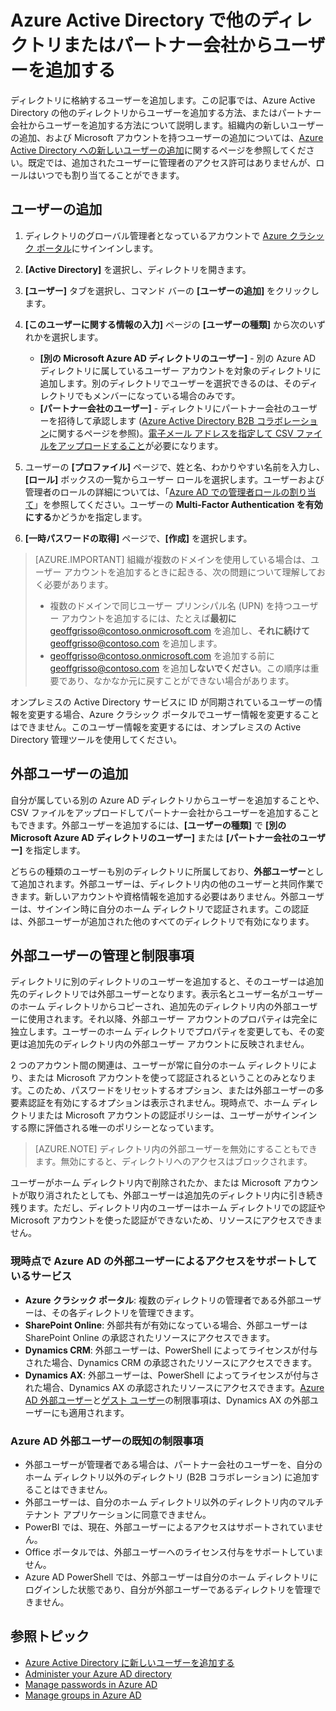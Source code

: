 <properties
	pageTitle="Azure Active Directory で他のディレクトリまたはパートナー会社からユーザーを追加する | Microsoft Azure"
	description="Azure Active Directory で、外部ユーザーとゲスト ユーザーを含む、ユーザーの追加方法またはユーザー情報の変更方法を説明します。"
	services="active-directory"
	documentationCenter=""
	authors="curtand"
	manager="femila"
	editor=""/>

<tags
	ms.service="active-directory"
	ms.workload="identity"
	ms.tgt_pltfrm="na"
	ms.devlang="na"
	ms.topic="get-started-article"
	ms.date="06/21/2016"
	ms.author="curtand;viviali"/>

# Azure Active Directory で他のディレクトリまたはパートナー会社からユーザーを追加する

ディレクトリに格納するユーザーを追加します。この記事では、Azure Active Directory の他のディレクトリからユーザーを追加する方法、またはパートナー会社からユーザーを追加する方法について説明します。組織内の新しいユーザーの追加、および Microsoft アカウントを持つユーザーの追加については、[Azure Active Directory への新しいユーザーの追加](active-directory-create-users.md)に関するページを参照してください。既定では、追加されたユーザーに管理者のアクセス許可はありませんが、ロールはいつでも割り当てることができます。

## ユーザーの追加

1. ディレクトリのグローバル管理者となっているアカウントで [Azure クラシック ポータル](https://manage.windowsazure.com)にサインインします。

2. **[Active Directory]** を選択し、ディレクトリを開きます。

3. **[ユーザー]** タブを選択し、コマンド バーの **[ユーザーの追加]** をクリックします。

4. **[このユーザーに関する情報の入力]** ページの **[ユーザーの種類]** から次のいずれかを選択します。

	- **[別の Microsoft Azure AD ディレクトリのユーザー]** - 別の Azure AD ディレクトリに属しているユーザー アカウントを対象のディレクトリに追加します。別のディレクトリでユーザーを選択できるのは、そのディレクトリでもメンバーになっている場合のみです。
	- **[パートナー会社のユーザー]** - ディレクトリにパートナー会社のユーザーを招待して承認します ([Azure Active Directory B2B コラボレーション](active-directory-b2b-what-is-azure-ad-b2b.md)に関するページを参照)。[電子メール アドレスを指定して CSV ファイルをアップロードすること](active-directory-b2b-references-csv-file-format.md)が必要になります。

6. ユーザーの **[プロファイル]** ページで、姓と名、わかりやすい名前を入力し、**[ロール]** ボックスの一覧からユーザー ロールを選択します。ユーザーおよび管理者のロールの詳細については、「[Azure AD での管理者ロールの割り当て](active-directory-assign-admin-roles.md)」を参照してください。ユーザーの **Multi-Factor Authentication を有効にする**かどうかを指定します。

7. **[一時パスワードの取得]** ページで、**[作成]** を選択します。

> [AZURE.IMPORTANT] 組織が複数のドメインを使用している場合は、ユーザー アカウントを追加するときに起きる、次の問題について理解しておく必要があります。
>
> - 複数のドメインで同じユーザー プリンシパル名 (UPN) を持つユーザー アカウントを追加するには、たとえば**最初に** geoffgrisso@contoso.onmicrosoft.com を追加し、**それに続けて** geoffgrisso@contoso.com を追加します。
> - geoffgrisso@contoso.onmicrosoft.com を追加する前に geoffgrisso@contoso.com を追加**しないでください**。この順序は重要であり、なかなか元に戻すことができない場合があります。

オンプレミスの Active Directory サービスに ID が同期されているユーザーの情報を変更する場合、Azure クラシック ポータルでユーザー情報を変更することはできません。このユーザー情報を変更するには、オンプレミスの Active Directory 管理ツールを使用してください。

## 外部ユーザーの追加

自分が属している別の Azure AD ディレクトリからユーザーを追加することや、CSV ファイルをアップロードしてパートナー会社からユーザーを追加することもできます。外部ユーザーを追加するには、**[ユーザーの種類]** で **[別の Microsoft Azure AD ディレクトリのユーザー]** または **[パートナー会社のユーザー]** を指定します。

どちらの種類のユーザーも別のディレクトリに所属しており、**外部ユーザー**として追加されます。外部ユーザーは、ディレクトリ内の他のユーザーと共同作業できます。新しいアカウントや資格情報を追加する必要はありません。外部ユーザーは、サインイン時に自分のホーム ディレクトリで認証されます。この認証は、外部ユーザーが追加された他のすべてのディレクトリで有効になります。

## 外部ユーザーの管理と制限事項

ディレクトリに別のディレクトリのユーザーを追加すると、そのユーザーは追加先のディレクトリでは外部ユーザーとなります。表示名とユーザー名がユーザーのホーム ディレクトリからコピーされ、追加先のディレクトリ内の外部ユーザーに使用されます。それ以降、外部ユーザー アカウントのプロパティは完全に独立します。ユーザーのホーム ディレクトリでプロパティを変更しても、その変更は追加先のディレクトリ内の外部ユーザー アカウントに反映されません。

2 つのアカウント間の関連は、ユーザーが常に自分のホーム ディレクトリにより、または Microsoft アカウントを使って認証されるということのみとなります。このため、パスワードをリセットするオプション、または外部ユーザーの多要素認証を有効にするオプションは表示されません。現時点で、ホーム ディレクトリまたは Microsoft アカウントの認証ポリシーは、ユーザーがサインインする際に評価される唯一のポリシーとなっています。

> [AZURE.NOTE]
ディレクトリ内の外部ユーザーを無効にすることもできます。無効にすると、ディレクトリへのアクセスはブロックされます。

ユーザーがホーム ディレクトリ内で削除されたか、または Microsoft アカウントが取り消されたとしても、外部ユーザーは追加先のディレクトリ内に引き続き残ります。ただし、ディレクトリ内のユーザーはホーム ディレクトリでの認証や Microsoft アカウントを使った認証ができないため、リソースにアクセスできません。

### 現時点で Azure AD の外部ユーザーによるアクセスをサポートしているサービス

- **Azure クラシック ポータル**: 複数のディレクトリの管理者である外部ユーザーは、その各ディレクトリを管理できます。
- **SharePoint Online**: 外部共有が有効になっている場合、外部ユーザーは SharePoint Online の承認されたリソースにアクセスできます。
- **Dynamics CRM**: 外部ユーザーは、PowerShell によってライセンスが付与された場合、Dynamics CRM の承認されたリソースにアクセスできます。
- **Dynamics AX**: 外部ユーザーは、PowerShell によってライセンスが付与された場合、Dynamics AX の承認されたリソースにアクセスできます。[Azure AD 外部ユーザー](#known-limitations-of-azure-ad-external-users)と[ゲスト ユーザー](#guest-user-management-and-limitations)の制限事項は、Dynamics AX の外部ユーザーにも適用されます。

### Azure AD 外部ユーザーの既知の制限事項

- 外部ユーザーが管理者である場合は、パートナー会社のユーザーを、自分のホーム ディレクトリ以外のディレクトリ (B2B コラボレーション) に追加することはできません。
- 外部ユーザーは、自分のホーム ディレクトリ以外のディレクトリ内のマルチテナント アプリケーションに同意できません。
- PowerBI では、現在、外部ユーザーによるアクセスはサポートされていません。
- Office ポータルでは、外部ユーザーへのライセンス付与をサポートしていません。
- Azure AD PowerShell では、外部ユーザーは自分のホーム ディレクトリにログインした状態であり、自分が外部ユーザーであるディレクトリを管理できません。


## 参照トピック

- [Azure Active Directory に新しいユーザーを追加する](active-directory-create-users.md)
- [Administer your Azure AD directory](active-directory-administer.md)
- [Manage passwords in Azure AD](active-directory-manage-passwords.md)
- [Manage groups in Azure AD](active-directory-manage-groups.md)

<!---HONumber=AcomDC_0622_2016-->